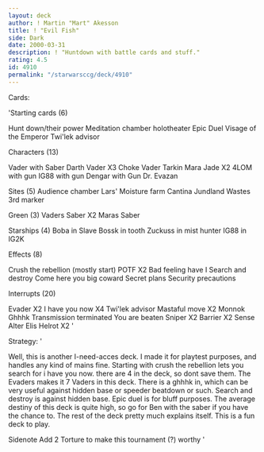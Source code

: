 ```yaml
---
layout: deck
author: ! Martin "Mart" Akesson
title: ! "Evil Fish"
side: Dark
date: 2000-03-31
description: ! "Huntdown with battle cards and stuff."
rating: 4.5
id: 4910
permalink: "/starwarsccg/deck/4910"
---
```

Cards: 

'Starting cards (6)

Hunt down/their power
Meditation chamber
holotheater
Epic Duel
Visage of the Emperor
Twi'lek advisor

Characters (13)

Vader with Saber
Darth Vader X3
Choke Vader
Tarkin
Mara Jade X2
4LOM with gun
IG88 with gun
Dengar with Gun
Dr. Evazan

Sites (5)
Audience chamber
Lars' Moisture farm
Cantina
Jundland Wastes
3rd marker

Green (3)
Vaders Saber X2
Maras Saber

Starships (4)
Boba in Slave
Bossk in tooth
Zuckuss in mist hunter
IG88 in IG2K

Effects (8)

Crush the rebellion (mostly start)
POTF X2
Bad feeling have I
Search and destroy
Come here you big coward
Secret plans
Security precautions

Interrupts (20)

Evader X2
I have you now X4
Twi'lek advisor
Mastaful move X2
Monnok
Ghhhk
Transmission terminated
You are beaten
Sniper X2
Barrier X2
Sense
Alter
Elis Helrot X2
'

Strategy: '

Well, this is another I-need-acces deck. I made it for playtest purposes, and handles any kind of mains fine. Starting with crush the rebellion lets you search for i have you now. there are 4 in the deck, so dont save them. The Evaders makes it 7 Vaders in this deck. There is a ghhhk in, which can be very useful against hidden base or speeder beatdown or such. Search and destroy is against hidden base. Epic duel is for bluff purposes. The average destiny of this deck is quite high, so go for Ben with the saber if you have the chance to. The rest of the deck pretty much explains itself. This is a fun deck to play.

Sidenote Add 2 Torture to make this tournament (?) worthy '
